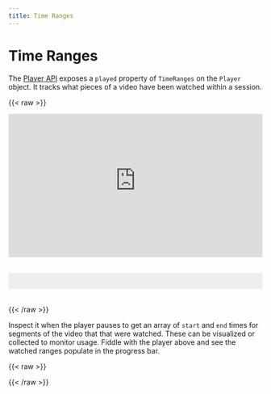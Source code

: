 ```yaml
---
title: Time Ranges
---
```


# Time Ranges

The [Player API](https://developers.cloudflare.com/stream/viewing-videos/using-the-stream-player/using-the-player-api/)
exposes a `played` property of `TimeRanges` on the `Player` object.
It tracks what pieces of a video have been watched within a session.

{{< raw >}}
<div style="position: relative; padding-top: 56.25%;">
  <iframe
    src="https://customer-igynxd2rwhmuoxw8.cloudflarestream.com/46c8b7f480d410840758c1cb14a72e47/iframe?poster=https%3A%2F%2Fcustomer-igynxd2rwhmuoxw8.cloudflarestream.com%2F46c8b7f480d410840758c1cb14a72e47%2Fthumbnails%2Fthumbnail.jpg%3Ftime%3D%26height%3D600"
    loading="lazy"
    style="border: none; position: absolute; top: 0; left: 0; height: 100%; width: 100%;"
    allow="accelerometer; gyroscope; autoplay; encrypted-media; picture-in-picture;"
    allowfullscreen="true"
    id="stream-player"
  ></iframe>
</div>

<div id="watched"></div>
{{< /raw >}}

Inspect it when the player pauses to get an array of `start` and `end` times
for segments of the video that that were watched. These can be visualized or
collected to monitor usage. Fiddle with the player above and see the watched
ranges populate in the progress bar.

{{< raw >}}
<script src="https://embed.cloudflarestream.com/embed/sdk.latest.js"></script>
<script>
  const player = Stream(document.getElementById('stream-player'));
  const watchedBar = document.getElementById('watched');

  player.addEventListener('pause', () => {
    // Clear out what's in there already
    watchedBar.innerHTML = '';

    // Loop through the specific range items
    for (const range of player.played.ranges) {
      const block = document.createElement('div');
      // Start time as a percentage of the video diration
      block.style.left = `${(range.start / player.duration) * 100}%`;

      // Duration remaining after end time, as a percentage of total duration
      block.style.right = `${100 - ((range.end / player.duration) * 100)}%`;

      watchedBar.appendChild(block);
    };
  });
</script>
{{< /raw >}}

<style>
  #watched {
    position: relative;
    background: #eee;
    height: 2rem;
    width: 100%;
    margin: 2rem 0;
  }

  #watched div {
    position: absolute;
    background: #088288;
    height: 100%;
  }
</style>
